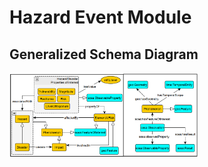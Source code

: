 # Hazard Event Module

## Generalized Schema Diagram
 <img src="./hazard-event-module-overview.PNG" width=60%>
